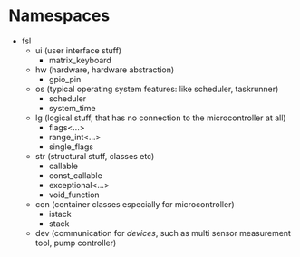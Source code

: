 # Namespaces

* fsl
   * ui (user interface stuff)
      * matrix_keyboard
   * hw (hardware, hardware abstraction)
      * gpio_pin
   * os (typical operating system features: like scheduler, taskrunner)
      * scheduler
      * system_time
   * lg (logical stuff, that has no connection to the microcontroller at all)
      * flags<...>
      * range_int<...>
      * single_flags
   * str (structural stuff, classes etc)
      * callable
      * const_callable
      * exceptional<...>
      * void_function
   * con (container classes especially for microcontroller)
      * istack
      * stack
   * dev (communication for _devices_, such as multi sensor measurement tool, pump controller)
